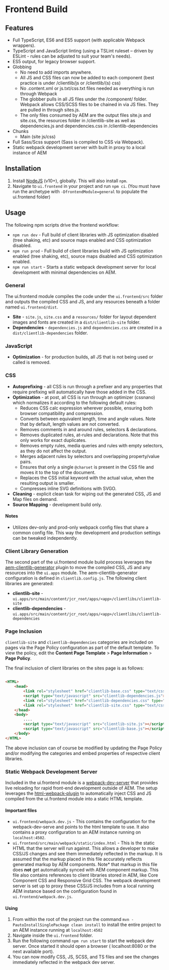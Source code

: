 # Frontend Build

## Features

* Full TypeScript, ES6 and ES5 support (with applicable Webpack wrappers).
* TypeScript and JavaScript linting (using a TSLint ruleset – driven by ESLint - rules can be adjusted to suit your
  team's needs).
* ES5 output, for legacy browser support.
* Globbing
    * No need to add imports anywhere.
    * All JS and CSS files can now be added to each component (best practice is under /clientlib/js or /clientlib/(s)
      css)
    * No .content.xml or js.txt/css.txt files needed as everything is run through Webpack
    * The globber pulls in all JS files under the /component/ folder. Webpack allows CSS/SCSS files to be chained in via
      JS files. They are pulled in through sites.js.
    * The only files consumed by AEM are the output files site.js and site.css, the resources folder in /clientlib-site
      as well as dependencies.js and dependencies.css in /clientlib-dependencies
* Chunks
    * Main (site js/css)
* Full Sass/Scss support (Sass is compiled to CSS via Webpack).
* Static webpack development server with built in proxy to a local instance of AEM

## Installation

1. Install [NodeJS](https://nodejs.org/en/download/) (v10+), globally. This will also install `npm`.
2. Navigate to `ui.frontend` in your project and run `npm ci`. (You must have run the archetype
   with `-DfrontendModule=general` to populate the ui.frontend folder)

## Usage

The following npm scripts drive the frontend workflow:

* `npm run dev` - Full build of client libraries with JS optimization disabled (tree shaking, etc) and source maps
  enabled and CSS optimization disabled.
* `npm run prod` - Full build of client libraries build with JS optimization enabled (tree shaking, etc), source maps
  disabled and CSS optimization enabled.
* `npm run start` - Starts a static webpack development server for local development with minimal dependencies on AEM.

### General

The ui.frontend module compiles the code under the `ui.frontend/src` folder and outputs the compiled CSS and JS, and any
resources beneath a folder named `ui.frontend/dist`.

* **Site** - `site.js`, `site.css` and a `resources/` folder for layout dependent images and fonts are created in
  a `dist/clientlib-site` folder.
* **Dependencies** - `dependencies.js` and `dependencies.css` are created in a `dist/clientlib-dependencies` folder.

### JavaScript

* **Optimization** - for production builds, all JS that is not being used or
  called is removed.

### CSS

* **Autoprefixing** - all CSS is run through a prefixer and any properties that require prefixing will automatically
  have those added in the CSS.
* **Optimization** - at post, all CSS is run through an optimizer (cssnano) which normalizes it according to the
  following default rules:
    * Reduces CSS calc expression wherever possible, ensuring both browser compatibility and compression.
    * Converts between equivalent length, time and angle values. Note that by default, length values are not converted.
    * Removes comments in and around rules, selectors & declarations.
    * Removes duplicated rules, at-rules and declarations. Note that this only works for exact duplicates.
    * Removes empty rules, media queries and rules with empty selectors, as they do not affect the output.
    * Merges adjacent rules by selectors and overlapping property/value pairs.
    * Ensures that only a single `@charset` is present in the CSS file and moves it to the top of the document.
    * Replaces the CSS initial keyword with the actual value, when the resulting output is smaller.
    * Compresses inline SVG definitions with SVGO.
* **Cleaning** - explicit clean task for wiping out the generated CSS, JS and Map files on demand.
* **Source Mapping** - development build only.

#### Notes

* Utilizes dev-only and prod-only webpack config files that share a common config file. This way the development and
  production settings can be tweaked independently.

### Client Library Generation

The second part of the ui.frontend module build process leverages
the [aem-clientlib-generator](https://www.npmjs.com/package/aem-clientlib-generator) plugin to move the compiled CSS, JS
and any resources into the `ui.apps` module. The aem-clientlib-generator configuration is defined
in `clientlib.config.js`. The following client libraries are generated:

* **clientlib-site** - `ui.apps/src/main/content/jcr_root/apps/<app>/clientlibs/clientlib-site`
* **clientlib-dependencies** - `ui.apps/src/main/content/jcr_root/apps/<app>/clientlibs/clientlib-dependencies`

### Page Inclusion

`clientlib-site` and `clientlib-dependencies` categories are included on pages via the Page Policy configuration as part
of the default template. To view the policy, edit the **Content Page Template**  > **Page Information** > **Page
Policy**.

The final inclusion of client libraries on the sites page is as follows:

```html

<HTML>
    <head>
        <link rel="stylesheet" href="clientlib-base.css" type="text/css">
        <script type="text/javascript" src="clientlib-dependencies.js"></script>
        <link rel="stylesheet" href="clientlib-dependencies.css" type="text/css">
        <link rel="stylesheet" href="clientlib-site.css" type="text/css">
    </head>
    <body>
        ....
        <script type="text/javascript" src="clientlib-site.js"></script>
        <script type="text/javascript" src="clientlib-base.js"></script>
    </body>
</HTML>
```

The above inclusion can of course be modified by updating the Page Policy and/or modifying the categories and embed
properties of respective client libraries.

### Static Webpack Development Server

Included in the ui.frontend module is a [webpack-dev-server](https://github.com/webpack/webpack-dev-server) that
provides live reloading for rapid front-end development outside of AEM. The setup leverages
the [html-webpack-plugin](https://github.com/jantimon/html-webpack-plugin) to automatically inject CSS and JS compiled
from the ui.frontend module into a static HTML template.

#### Important files

* `ui.frontend/webpack.dev.js` - This contains the configuration for the webpack-dev-serve and points to the html
  template to use. It also contains a proxy configuration to an AEM instance running on `localhost:4502`.
* `ui.frontend/src/main/webpack/static/index.html` - This is the static HTML that the server will run against. This
  allows a developer to make CSS/JS changes and see them immediately reflected in the markup. It is assumed that the
  markup placed in this file accurately reflects generated markup by AEM components. Note* that markup in this file
  does **not** get automatically synced with AEM component markup. This file also contains references to client
  libraries stored in AEM, like Core Component CSS and Responsive Grid CSS. The webpack development server is set up to
  proxy these CSS/JS includes from a local running AEM instance based on the configuration found
  in `ui.frontend/webpack.dev.js`.

#### Using

1. From within the root of the project run the command `mvn -PautoInstallSinglePackage clean install` to install the
   entire project to an AEM instance running at `localhost:4502`
2. Navigate inside the `ui.frontend` folder.
3. Run the following command `npm run start` to start the webpack dev server. Once started it should open a browser (
   localhost:8080 or the next available port).
4. You can now modify CSS, JS, SCSS, and TS files and see the changes immediately reflected in the webpack dev server.
